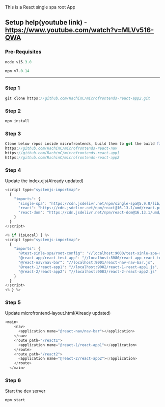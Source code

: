 This is a React single spa root App

Setup help(youtube link) - https://www.youtube.com/watch?v=MLVv516-QWA
------------------------------

### Pre-Requisites
```js
node v15.3.0
```
```js
npm v7.0.14
```
------------------------------

### Step 1
```js
git clone https://github.com/RachinC/microfrontends-react-app2.git
```

### Step 2
```js
npm install
```

### Step 3
```js
Clone below repos inside microfrontends, build them to get the build file(app.js) and start the dev server
https://github.com/RachinC/microfrontends-react-nav
https://github.com/RachinC/microfrontends-react-app1
https://github.com/RachinC/microfrontends-react-app2
```

### Step 4
Update the index.ejs(Already updated)
```js
<script type="systemjs-importmap">
  {
    "imports": {
      "single-spa": "https://cdn.jsdelivr.net/npm/single-spa@5.9.0/lib/system/single-spa.min.js",
      "react": "https://cdn.jsdelivr.net/npm/react@16.13.1/umd/react.production.min.js",
      "react-dom": "https://cdn.jsdelivr.net/npm/react-dom@16.13.1/umd/react-dom.production.min.js"
    }
  }
</script>
```
  
```js
<% if (isLocal) { %>
<script type="systemjs-importmap">
  {
    "imports": {
      "@test-sinle-spa/root-config": "//localhost:9000/test-sinle-spa-root-config.js",
      "@react-app/react-test-app": "//localhost:8080/react-app-react-test-app.js",
      "@react-nav/nav-bar": "//localhost:9001/react-nav-nav-bar.js",
      "@react-1/react-app1": "//localhost:9002/react-1-react-app1.js",
      "@react-2/react-app2": "//localhost:9003/react-2-react-app2.js"
    }
  }
</script>
<% } %>
```

### Step 5
Update microfrontend-layout.html(Already updated)
```js
<main>
    <nav>
      <application name="@react-nav/nav-bar"></application>
    </nav>
    <route path="/react1">
      <application name="@react-1/react-app1"></application>
    </route>
    <route path="/react2">
      <application name="@react-2/react-app2"></application>
    </route>
  </main>
```

### Step 6
Start the dev server
```js
npm start
```
